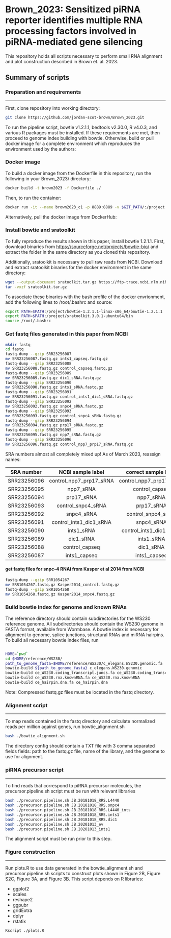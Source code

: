 # Brown_2023: Sensitized piRNA reporter identifies multiple RNA processing factors involved in piRNA-mediated gene silencing

This repository holds all scripts necessary to perform small RNA alignment and plot construction described in Brown et. al. 2023.

## Summary of scripts

### Preparation and requirements

---

First, clone repository into working directory:

```bash
git clone https://github.com/jordan-scot-brown/Brown_2023.git
```

To run the pipeline script, bowtie v1.2.1.1, bedtools v2.30.0, R v4.0.3, and various R packages must be installed. If these requirements are met, then proceed to genome index building with bowtie. Otherwise, build or pull docker image for a complete environment which reproduces the environment used by the authors:

### Docker image

To build a docker image from the Dockerfile in this repository, run the following in your Brown_2023/ directory:

```bash
docker build -t brown2023 -f Dockerfile ./
```

Then, to run the container:

```bash
docker run -it --name brown2023_c1 -p 8889:8889 -v $GIT_PATH/:/project brown2023
```

Alternatively, pull the docker image from DockerHub:

### Install bowtie and sratoolkit

To fully reproduce the results shown in this paper, install bowtie 1.2.1.1. First, download binaries from <https://sourceforge.net/projects/bowtie-bio/> and extract the folder in the same directory as you cloned this repository.

Additionally, sratoolkit is necessary to pull raw reads from NCBI. Download and extract sratoolkit binaries for the docker environment in the same directory:

```bash
wget --output-document sratoolkit.tar.gz https://ftp-trace.ncbi.nlm.nih.gov/sra/sdk/current/sratoolkit.current-ubuntu64.tar.gz
tar -vxzf sratoolkit.tar.gz
```

To associate these binaries with the bash profile of the docker envrionment, add the following lines to /root/.bashrc and source:

```bash
export PATH=$PATH:/project/bowtie-1.2.1.1-linux-x86_64/bowtie-1.2.1.1
export PATH=$PATH:/project/sratoolkit.3.0.1-ubuntu64/bin
source /root/.bashrc
```

### Get fastq files generated in this paper from NCBI

```bash
mkdir fastq
cd fastq
fastq-dump --gzip SRR23256087
mv SRR23256087.fastq.gz ints1_capseq.fastq.gz
fastq-dump --gzip SRR23256088
mv SRR23256088.fastq.gz control_capseq.fastq.gz
fastq-dump --gzip SRR23256089
mv SRR23256089.fastq.gz dic1_sRNA.fastq.gz
fastq-dump --gzip SRR23256090
mv SRR23256090.fastq.gz ints1_sRNA.fastq.gz
fastq-dump --gzip SRR23256091
mv SRR23256091.fastq.gz control_ints1_dic1_sRNA.fastq.gz
fastq-dump --gzip SRR23256092
mv SRR23256092.fastq.gz snpc4_sRNA.fastq.gz
fastq-dump --gzip SRR23256093
mv SRR23256093.fastq.gz control_snpc4_sRNA.fastq.gz
fastq-dump --gzip SRR23256094
mv SRR23256094.fastq.gz prp17_sRNA.fastq.gz
fastq-dump --gzip SRR23256095
mv SRR23256095.fastq.gz npp7_sRNA.fastq.gz
fastq-dump --gzip SRR23256096
mv SRR23256096.fastq.gz control_npp7_prp17_sRNA.fastq.gz
```

SRA numbers almost all completely mixed up!
As of March 2023, reassign names:

SRA number | NCBI sample label | correct sample label
:---: | :---: | :---:
SRR23256096 | control_npp7_prp17_sRNA | control_npp7_prp17_sRNA
SRR23256095 | npp7_sRNA | control_capseq
SRR23256094 | prp17_sRNA | npp7_sRNA
SRR23256093 | control_snpc4_sRNA | prp17_sRNA
SRR23256092 | snpc4_sRNA | control_snpc4_sRNA
SRR23256091 | control_ints1_dic1_sRNA | snpc4_sRNA
SRR23256090 | ints1_sRNA | control_ints1_dic1_sRNA
SRR23256089 | dic1_sRNA | ints1_sRNA
SRR23256088 | control_capseq | dic1_sRNA
SRR23256087 | ints1_capseq | ints1_capseq

#### get fastq files for snpc-4 RNAi from Kasper et al 2014 from NCBI

```bash
fastq-dump --gzip SRR1054267
mv SRR1054267.fastq.gz Kasper2014_control.fastq.gz
fastq-dump --gzip SRR1054268
mv SRR1054268.fastq.gz Kasper2014_snpc4.fastq.gz
```

### Build bowtie index for genome and known RNAs

The reference directory should contain subdirectories for the WS230 reference genome. All subdirectories should contain the WS230 genome in FASTA format, available from Wormbase.
A bowtie index is necessary for alignment to genome, splice junctions, structural RNAs and miRNA hairpins. To build all necessary bowtie index files, run

```bash

HOME=`pwd`
cd $HOME/reference/WS230/
path_to_genome_fasta=$HOME/reference/WS230/c_elegans.WS230.genomic.fa
bowtie-build ${path_to_genome_fasta} c_elegans.WS230.genomic
bowtie-build ce_WS230.coding_transcript.juncs.fa ce_WS230.coding_transcript.juncs
bowtie-build ce_WS230.rna.knownRNA.fa ce_WS230.rna.knownRNA
bowtie-build ce_hairpin.dna.fa ce_hairpin.dna

```

Note: Compressed fastq.gz files must be located in the fastq directory.

### Alignment script

---

To map reads contained in the fastq directory and calculate normalized reads per million against genes, run bowtie_alignment.sh

```bash
bash ./bowtie_alignment.sh
```

The directory config should contain a TXT file with 3 comma separated fields fields: path to the fastq.gz file, name of the library, and the genome to use for alignment.

### piRNA precursor script

---

To find reads that correspond to piRNA precursor molecules, the precursor.pipeline.sh script must be run with relevant libraries

```bash
bash ./precursor.pipeline.sh JB.20181018_RRS.L4440
bash ./precursor.pipeline.sh JB.20181018_RRS.snpc4
bash ./precursor.pipeline.sh JB.20181018_RRS.L4440_ints
bash ./precursor.pipeline.sh JB.20181018_RRS.ints1
bash ./precursor.pipeline.sh JB.20181018_RRS.dic1
bash ./precursor.pipeline.sh JB.20201013_ev
bash ./precursor.pipeline.sh JB.20201013_ints1
```

The alignment script must be run prior to this step.

### Figure construction

---

Run plots.R to use data generated in the bowtie_alignment.sh and precursor.pipeline.sh scripts to construct plots shown in Figure 2B, Figure S2C, Figure 3A, and Figure 3B.
This script depends on R libraries:

* ggplot2
* scales
* reshape2
* ggpubr
* gridExtra
* dplyr
* rstatix

```bash
Rscript ./plots.R
```
